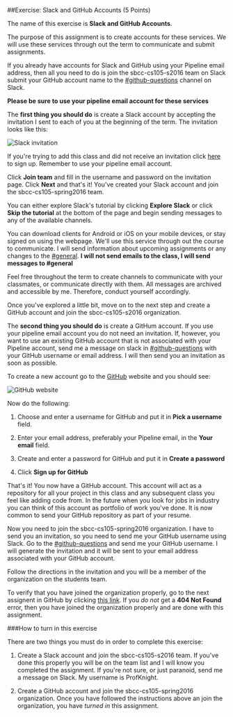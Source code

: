 ##Exercise: Slack and GitHub Accounts (5 Points)

The name of this exercise is **Slack and GitHub Accounts**.

The purpose of this assignment is to create accounts for these services. We will use these services through out the term to communicate and submit assignments.

If you already have accounts for Slack and GitHub using your Pipeline email address, then all you need to do is join the sbcc-cs105-s2016 team on Slack submit your GitHub account name to the [#github-questions](https://sbcc-cs105-s2016.slack.com/messages/github-questions) channel on Slack.

**Please be sure to use your pipeline email account for these services**

The **first thing you should do** is create a Slack account by accepting the invitation I sent to each of you at the beginning of the term. The invitation looks like this:

![Slack invitation](https://www.dropbox.com/s/mcj5b378qo6mzh3/slack-invitation.png?dl=1)

If you're trying to add this class and did not receive an invitation click [here](https://sbcc-cs105-s2016.slack.com/signup) to sign up. Remember to use your pipeline email account.

Click **Join team** and fill in the username and password on the invitation page. Click **Next** and that's it! You've created your Slack account and join the sbcc-cs105-spring2016 team. 

You can either explore Slack's tutorial by clicking **Explore Slack** or click **Skip the tutorial** at the bottom of the page and begin sending messages to any of the available channels. 

You can download clients for Android or iOS on your mobile devices, or stay signed on using the webpage. We'll use this service through out the course to communicate. I will send information about upcoming assignments or any changes to the [#general](https://sbcc-cs105-s2016.slack.com/messages/general). **I will not send emails to the class, I will send messages to #general**

Feel free throughout the term to create channels to communicate with your classmates, or communicate directly with them. All messages are archived and accessible by me. Therefore, conduct yourself accordingly. 

Once you've explored a little bit, move on to the next step and create a GitHub account and join the sbcc-cs105-s2016 organization.

The **second thing you should do** is create a GitHum account. If you use your pipeline email account you do not need an invitation. If, however, you want to use an existing GitHub account that is not associated with your Pipeline account, send me a message on slack in [#github-questions](https://sbcc-cs105-s2016.slack.com/messages/github-questions) with your GitHub username or email address. I will then send you an invitation as soon as possible.

To create a new account go to the [GitHub](http://www.github.com) website and you should see:

![GitHub website](https://www.dropbox.com/s/de9g7lckacc6gs2/github-signup.png?dl=1)

Now do the following:

1. Choose and enter a username for GitHub and put it in **Pick a username** field.

2. Enter your email address, preferably your Pipeline email, in the **Your email** field.

3. Create and enter a password for GitHub and put it in **Create a password**

4. Click **Sign up for GitHub**

That's it! You now have a GitHub account. This account will act as a repository for all your project in this class and any subsequent class you feel like adding code from. In the future when you look for jobs in industry you can think of this account as portfolio of work you've done. It is now common to send your GitHub repository as part of your resume.

Now you need to join the sbcc-cs105-spring2016 organization. I have to send you an invitation, so you need to send me your GitHub username using Slack. Go to the [#github-questions](https://sbcc-cs105-s2016.slack.com/messages/github-questions) and send me your GitHub username. I will generate the invitation and it will be sent to your email address associated with your GitHub account.

Follow the directions in the invitation and you will be a member of the organization on the students team. 

To verify that you have joined the organization properly, go to the next assignent in GitHub by clicking [this link](https://github.com/sbcc-cs105-spring2016/EX01-HelloWorld). If you _do not_ get a **404 Not Found** error, then you have joined the organization properly and are done with this assignment.

###How to turn in this exercise

There are two things you must do in order to complete this exercise:

1. Create a Slack account and join the sbcc-cs105-s2016 team. If you've done this properly you will be on the team list and I will know you completed the assignment. If you're not sure, or just paranoid, send me a message on Slack. My username is ProfKnight.

2. Create a GitHub account and join the sbcc-cs105-spring2016 organization. Once you have followed the instructions above an join the organization, you have _turned in_ this assignment.



